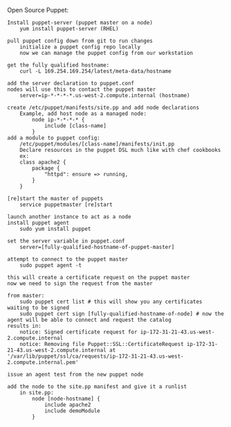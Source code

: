 Open Source Puppet:

    Install puppet-server (puppet master on a node)
        yum install puppet-server (RHEL)

    pull puppet config down from git to run changes
        initialize a puppet config repo locally
        now we can manage the puppet config from our workstation

    get the fully qualified hostname:
        curl -L 169.254.169.254/latest/meta-data/hostname

    add the server declaration to puppet.conf
    nodes will use this to contact the puppet master
        server=ip-*-*-*-*.us-west-2.compute.internal (hostname)

    create /etc/puppet/manifests/site.pp and add node declarations
        Example, add host node as a managed node:
            node ip-*-*-*-* {
                include [class-name]
            }
    add a module to puppet config:
        /etc/puppet/modules/[class-name]/manifests/init.pp
        Declare resources in the puppet DSL much like with chef cookbooks
        ex:
        class apache2 {
            package {
                "httpd": ensure => running,
            }
        }

    [re]start the master of puppets
        service puppetmaster [re]start

    launch another instance to act as a node
    install puppet agent
        sudo yum install puppet
    
    set the server variable in puppet.conf
        server=[fully-qualified-hostname-of-puppet-master]
    
    attempt to connect to the puppet master
        sudo puppet agent -t

    this will create a certificate request on the puppet master
    now we need to sign the request from the master

    from master:
        sudo puppet cert list # this will show you any certificates waiting to be signed
        sudo puppet cert sign [fully-qualified-hostname-of-node] # now the agent will be able to connect and request the catalog
    results in:
        notice: Signed certificate request for ip-172-31-21-43.us-west-2.compute.internal
        notice: Removing file Puppet::SSL::CertificateRequest ip-172-31-21-43.us-west-2.compute.internal at '/var/lib/puppet/ssl/ca/requests/ip-172-31-21-43.us-west-2.compute.internal.pem'

    issue an agent test from the new puppet node

    add the node to the site.pp manifest and give it a runlist
        in site.pp:
            node [node-hostname] {
                include apache2
                include demoModule
            }
